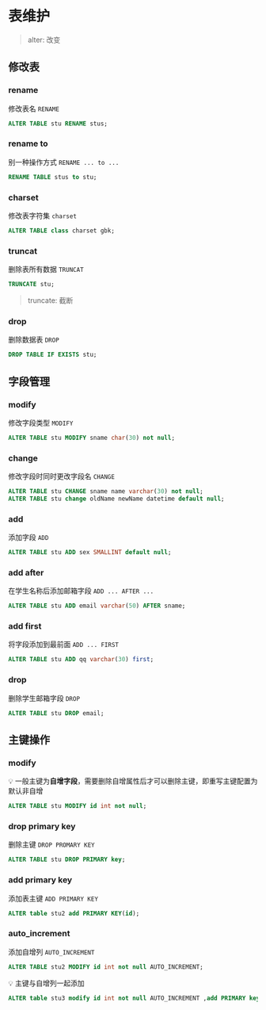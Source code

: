 # 表维护

> alter: 改变

## 修改表

### rename

修改表名 `RENAME`

```sql
ALTER TABLE stu RENAME stus;
```

### rename to

别一种操作方式 `RENAME ... to ...`

```sql
RENAME TABLE stus to stu;
```

### charset

修改表字符集 `charset`

```sql
ALTER TABLE class charset gbk;
```

### truncat

删除表所有数据 `TRUNCAT`

```sql
TRUNCATE stu;
```

> truncate: 截断

### drop

删除数据表 `DROP`

```sql
DROP TABLE IF EXISTS stu;
```

## 字段管理

### modify

修改字段类型 `MODIFY`

```sql
ALTER TABLE stu MODIFY sname char(30) not null;
```

### change

修改字段时同时更改字段名 `CHANGE`

```sql
ALTER TABLE stu CHANGE sname name varchar(30) not null;
ALTER TABLE stu change oldName newName datetime default null;
```

### add

添加字段 `ADD`

```sql
ALTER TABLE stu ADD sex SMALLINT default null;
```

### add after

在学生名称后添加邮箱字段 `ADD ... AFTER ...`

```sql
ALTER TABLE stu ADD email varchar(50) AFTER sname;
```

### add first

将字段添加到最前面 `ADD ... FIRST`

```sql
ALTER TABLE stu ADD qq varchar(30) first;
```

### drop

删除学生邮箱字段 `DROP`

```sql
ALTER TABLE stu DROP email;
```

## 主键操作

### modify

💡 一般主键为**自增字段**，需要删除自增属性后才可以删除主键，即重写主键配置为默认非自增

```sql
ALTER TABLE stu MODIFY id int not null;
```

### drop primary key

删除主键  `DROP PROMARY KEY`

```sql
ALTER TABLE stu DROP PRIMARY key;
```

### add primary key

添加表主键 `ADD PRIMARY KEY`

```sql
ALTER table stu2 add PRIMARY KEY(id);
```

### auto_increment

添加自增列 `AUTO_INCREMENT`

```sql
ALTER TABLE stu2 MODIFY id int not null AUTO_INCREMENT;
```

💡 主键与自增列一起添加

```sql
ALTER table stu3 modify id int not null AUTO_INCREMENT ,add PRIMARY key(id);
```
